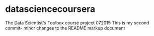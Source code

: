 # datasciencecoursera
The Data Scientist's Toolbox course project 072015
This is my second commit- minor changes to the README markup document
